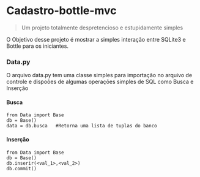 # Cadastro-bottle-mvc

> Um projeto totalmente despretencioso e estupidamente simples

O Objetivo desse projeto é mostrar a simples interação entre SQLite3 e Bottle para os iniciantes.


### Data.py

O arquivo data.py tem uma classe simples para importação no arquivo de controle e dispoões de algumas operações simples de SQL como Busca e Inserção

#### Busca
```
from Data import Base
db = Base()
data = db.busca   #Retorna uma lista de tuplas do banco
```

#### Inserção
```
from Data import Base
db = Base()
db.inserir(<val_1>,<val_2>)
db.commit()
```
